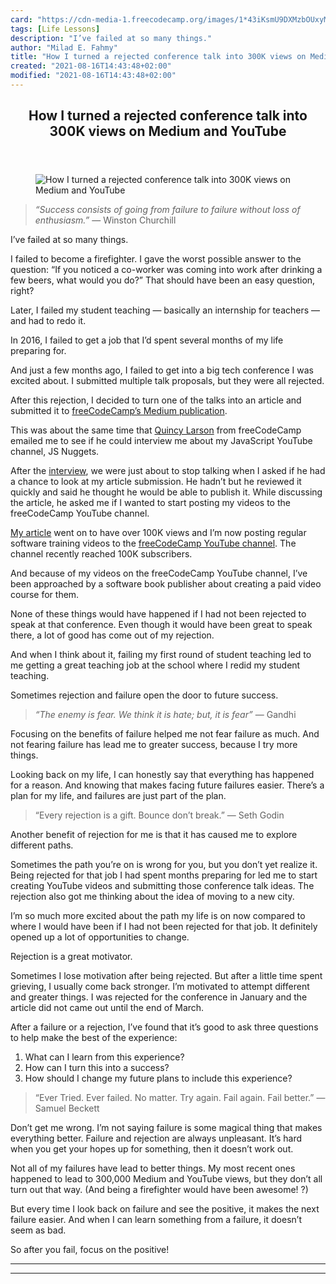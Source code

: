 ```yaml
---
card: "https://cdn-media-1.freecodecamp.org/images/1*43iKsmU9DXMzbOUxyMf2fA.png"
tags: [Life Lessons]
description: "I’ve failed at so many things."
author: "Milad E. Fahmy"
title: "How I turned a rejected conference talk into 300K views on Medium and YouTube"
created: "2021-08-16T14:43:48+02:00"
modified: "2021-08-16T14:43:48+02:00"
---
```

<div class="site-wrapper">
<main id="site-main" class="site-main outer">
<div class="inner">
<article class="post-full post tag-life-lessons tag-tech tag-technology tag-startup tag-self-improvement ">
<header class="post-full-header">
<h1 class="post-full-title">How I turned a rejected conference talk into 300K views on Medium and YouTube</h1>
</header>
<figure class="post-full-image">
<picture>
<source media="(max-width: 700px)" sizes="1px" srcset="data:image/gif;base64,R0lGODlhAQABAIAAAAAAAP///yH5BAEAAAAALAAAAAABAAEAAAIBRAA7 1w">
<source media="(min-width: 701px)" sizes="(max-width: 800px) 400px,
(max-width: 1170px) 700px,
1400px" srcset="https://cdn-media-1.freecodecamp.org/images/1*43iKsmU9DXMzbOUxyMf2fA.png 300w,
https://cdn-media-1.freecodecamp.org/images/1*43iKsmU9DXMzbOUxyMf2fA.png 600w,
https://cdn-media-1.freecodecamp.org/images/1*43iKsmU9DXMzbOUxyMf2fA.png 1000w,
https://cdn-media-1.freecodecamp.org/images/1*43iKsmU9DXMzbOUxyMf2fA.png 2000w">
<img onerror="this.style.display='none'" src="https://cdn-media-1.freecodecamp.org/images/1*43iKsmU9DXMzbOUxyMf2fA.png" alt="How I turned a rejected conference talk into 300K views on Medium and YouTube">
</picture>
</figure>
<section class="post-full-content">
<div class="post-content">
<blockquote><em>“Success consists of going from failure to failure without loss of enthusiasm.”</em> — Winston Churchill</blockquote><p>I’ve failed at so many things.</p><p>I failed to become a firefighter. I gave the worst possible answer to the question: “If you noticed a co-worker was coming into work after drinking a few beers, what would you do?” That should have been an easy question, right?</p><p>Later, I failed my student teaching — basically an internship for teachers — and had to redo it.</p><p>In 2016, I failed to get a job that I’d spent several months of my life preparing for.</p><p>And just a few months ago, I failed to get into a big tech conference I was excited about. I submitted multiple talk proposals, but they were all rejected.</p><p>After this rejection, I decided to turn one of the talks into an article and submitted it to <a href="https://medium.freecodecamp.com" rel="noopener">freeCodeCamp’s Medium publication</a>.</p><p>This was about the same time that <a href="undefined" rel="noopener">Quincy Larson</a> from freeCodeCamp emailed me to see if he could interview me about my JavaScript YouTube channel, JS Nuggets.</p><p>After the <a href="https://youtu.be/OcnTQ0qCuCk" rel="noopener">interview</a>, we were just about to stop talking when I asked if he had a chance to look at my article submission. He hadn’t but he reviewed it quickly and said he thought he would be able to publish it. While discussing the article, he asked me if I wanted to start posting my videos to the freeCodeCamp YouTube channel.</p><p><a href="https://medium.freecodecamp.com/how-i-got-a-second-degree-and-earned-5-developer-certifications-in-just-one-year-while-working-and-2b902ee291ab" rel="noopener">My article</a> went on to have over 100K views and I’m now posting regular software training videos to the <a href="https://www.youtube.com/channel/UC8butISFwT-Wl7EV0hUK0BQ" rel="noopener">freeCodeCamp YouTube channel</a>. The channel recently reached 100K subscribers.</p><p>And because of my videos on the freeCodeCamp YouTube channel, I’ve been approached by a software book publisher about creating a paid video course for them.</p><p>None of these things would have happened if I had not been rejected to speak at that conference. Even though it would have been great to speak there, a lot of good has come out of my rejection.</p><p>And when I think about it, failing my first round of student teaching led to me getting a great teaching job at the school where I redid my student teaching.</p><p>Sometimes rejection and failure open the door to future success.</p><blockquote><em>“The enemy is fear. We think it is hate; but, it is fear”</em> — Gandhi</blockquote><p>Focusing on the benefits of failure helped me not fear failure as much. And not fearing failure has lead me to greater success, because I try more things.</p><p>Looking back on my life, I can honestly say that everything has happened for a reason. And knowing that makes facing future failures easier. There’s a plan for my life, and failures are just part of the plan.</p><blockquote>“Every rejection is a gift. Bounce don’t break.” — Seth Godin</blockquote><p>Another benefit of rejection for me is that it has caused me to explore different paths.</p><p>Sometimes the path you’re on is wrong for you, but you don’t yet realize it. Being rejected for that job I had spent months preparing for led me to start creating YouTube videos and submitting those conference talk ideas. The rejection also got me thinking about the idea of moving to a new city.</p><p>I’m so much more excited about the path my life is on now compared to where I would have been if I had not been rejected for that job. It definitely opened up a lot of opportunities to change.</p><p>Rejection is a great motivator.</p><p>Sometimes I lose motivation after being rejected. But after a little time spent grieving, I usually come back stronger. I’m motivated to attempt different and greater things. I was rejected for the conference in January and the article did not came out until the end of March.</p><p>After a failure or a rejection, I’ve found that it’s good to ask three questions to help make the best of the experience:</p><ol><li>What can I learn from this experience?</li><li>How can I turn this into a success?</li><li>How should I change my future plans to include this experience?</li></ol><blockquote>“Ever Tried. Ever failed. No matter. Try again. Fail again. Fail better.” — Samuel Beckett</blockquote><p>Don’t get me wrong. I’m not saying failure is some magical thing that makes everything better. Failure and rejection are always unpleasant. It’s hard when you get your hopes up for something, then it doesn’t work out.</p><p>Not all of my failures have lead to better things. My most recent ones happened to lead to 300,000 Medium and YouTube views, but they don’t all turn out that way. (And being a firefighter would have been awesome! ?)</p><p>But every time I look back on failure and see the positive, it makes the next failure easier. And when I can learn something from a failure, it doesn’t seem as bad.</p><p>So after you fail, focus on the positive!</p>
</div>
<hr>
<hr>
</section>
</article>
</div>
</main>
</div>
<!-- Google Tag Manager (noscript) -->
<!-- End Google Tag Manager (noscript) -->
